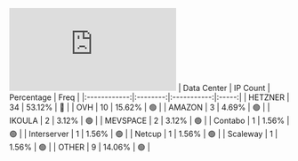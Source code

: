 ![Diagramm](https://github.com/obajay/StateSync-snapshots/blob/main/Projects/Sge/1/README.md)
| Data Center | IP Count | Percentage | Freq |
|:------------:|:--------:|:-----------:|:-----:|
| HETZNER | 34 | 53.12% | 🔴 |
| OVH | 10 | 15.62% | 🟢 |
| AMAZON | 3 | 4.69% | 🟢 |
| IKOULA | 2 | 3.12% | 🟢 |
| MEVSPACE | 2 | 3.12% | 🟢 |
| Contabo | 1 | 1.56% | 🟢 |
| Interserver | 1 | 1.56% | 🟢 |
| Netcup | 1 | 1.56% | 🟢 |
| Scaleway | 1 | 1.56% | 🟢 |
| OTHER | 9 | 14.06% | 🟢 |